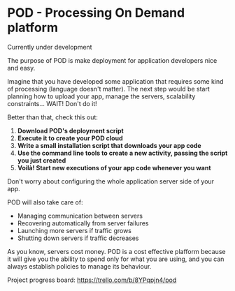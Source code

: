 POD - Processing On Demand platform
===

Currently under development

The purpose of POD is make deployment for application developers nice and easy.

Imagine that you have developed some application that requires some kind of processing (language doesn't matter). The next step would be start planning how to upload your app, manage the servers, scalability constraints... WAIT! Don't do it!

Better than that, check this out:

1. **Download POD's deployment script**
2. **Execute it to create your POD cloud**
3. **Write a small installation script that downloads your app code**
4. **Use the command line tools to create a new activity, passing the script you just created**
5. **Voilà! Start new executions of your app code whenever you want**

Don't worry about configuring the whole application server side of your app.

POD will also take care of:

* Managing communication between servers
* Recovering automatically from server failures
* Launching more servers if traffic grows
* Shutting down servers if traffic decreases

As you know, servers cost money. POD is a cost effective plafform because it will give you the ability to spend only for what you are using, and you can always establish policies to manage its behaviour.


Project progress board: https://trello.com/b/8YPqpjn4/pod